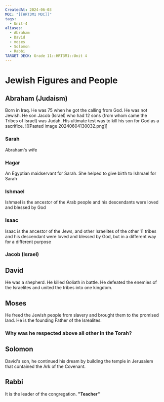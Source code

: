 ```yaml
---
CreatedAt: 2024-06-03
MOC: "[[HRT3M1 MOC]]"
tags:
  - Unit-4
aliases:
  - Abraham
  - David
  - moses
  - Solomon
  - Rabbi
TARGET DECK: Grade 11::HRT3M1::Unit 4
---
```


# Jewish Figures and People

## Abraham (Judaism)
Born in Iraq. He was 75 when he got the calling from God. He was not Jewish. He son Jacob (Israel) who had 12 sons (from whom came the Tribes of Israel) was Judah.
His ultimate test was to kill his son for God as a sacrifice.
![[Pasted image 20240604130032.png]]
<!--ID: 1717533948865-->


### Sarah
Abraham's wife
<!--ID: 1717533948867-->



### Hagar
An Egyptian maidservant for Sarah. She helped to give birth to Ishmael for Sarah
<!--ID: 1717533948870-->



### Ishmael
Ishmael is the ancestor of the Arab people and his descendants were loved and blessed by God
<!--ID: 1717533948872-->



### Isaac
Isaac is the ancestor of the Jews, and other Israelites of the other 11 tribes and his descendant were loved and blessed by God, but in a different way for a different purpose


### Jacob (Israel)

## David
He was a shepherd. He killed Goliath in battle. He defeated the enemies of the Israelites and united the tribes into one kingdom.
<!--ID: 1717533948875-->



## Moses
He freed the Jewish people from slavery and brought them to the promised land. He is the founding Father of the Isrealites.
<!--ID: 1717533948878-->



### Why was he respected above all other in the Torah?

## Solomon
David's son, he continued his dream by building the temple in Jerusalem that contained the Ark of the Covenant.
<!--ID: 1717533948880-->



## Rabbi
It is the leader of the congregation. **"Teacher"**
<!--ID: 1717533948882-->

